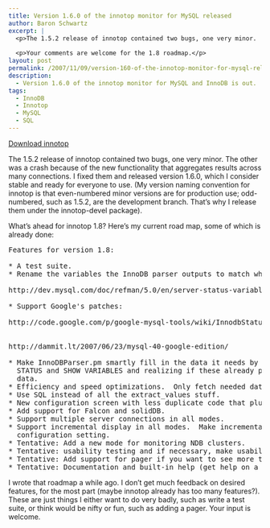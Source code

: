 ```yaml
---
title: Version 1.6.0 of the innotop monitor for MySQL released
author: Baron Schwartz
excerpt: |
  <p>The 1.5.2 release of innotop contained two bugs, one very minor.  The other was a crash because of the new functionality that aggregates results across many connections.  I fixed them and released version 1.6.0, which I consider stable and ready for everyone to use.  (My version naming convention for innotop is that even-numbered minor versions are for production use; odd-numbered, such as 1.5.2, are the development branch.  That's why I release them under the innotop-devel package).</p>
  
  <p>Your comments are welcome for the 1.8 roadmap.</p>
layout: post
permalink: /2007/11/09/version-160-of-the-innotop-monitor-for-mysql-released/
description:
  - Version 1.6.0 of the innotop monitor for MySQL and InnoDB is out.
tags:
  - InnoDB
  - Innotop
  - MySQL
  - SQL
---
```

<p class="download">
  <a href="http://code.google.com/p/innotop/">Download innotop</a>
</p>

The 1.5.2 release of innotop contained two bugs, one very minor. The other was a crash because of the new functionality that aggregates results across many connections. I fixed them and released version 1.6.0, which I consider stable and ready for everyone to use. (My version naming convention for innotop is that even-numbered minor versions are for production use; odd-numbered, such as 1.5.2, are the development branch. That&#8217;s why I release them under the innotop-devel package).

What&#8217;s ahead for innotop 1.8? Here&#8217;s my current road map, some of which is already done:

<pre>Features for version 1.8:

* A test suite.
* Rename the variables the InnoDB parser outputs to match what MySQL has named them.

http://dev.mysql.com/doc/refman/5.0/en/server-status-variables.html#option_mysqld_Innodb_buffer_pool_pages_data

* Support Google's patches:

http://code.google.com/p/google-mysql-tools/wiki/InnodbStatus


http://dammit.lt/2007/06/23/mysql-40-google-edition/

* Make InnoDBParser.pm smartly fill in the data it needs by looking in SHOW
  STATUS and SHOW VARIABLES and realizing if these already provide necessary
  data.
* Efficiency and speed optimizations.  Only fetch needed data from servers.
* Use SQL instead of all the extract_values stuff.
* New configuration screen with less duplicate code that plugins can add to.
* Add support for Falcon and solidDB.
* Support multiple server connections in all modes.
* Support incremental display in all modes.  Make incremental display a per-mode
  configuration setting.
* Tentative: Add a new mode for monitoring NDB clusters.
* Tentative: usability testing and if necessary, make usability enhancements.
* Tentative: Add support for pager if you want to see more than fits on screen.
* Tentative: Documentation and built-in help (get help on a key from help screen).</pre>

I wrote that roadmap a while ago. I don&#8217;t get much feedback on desired features, for the most part (maybe innotop already has too many features?). These are just things I either want to do very badly, such as write a test suite, or think would be nifty or fun, such as adding a pager. Your input is welcome.